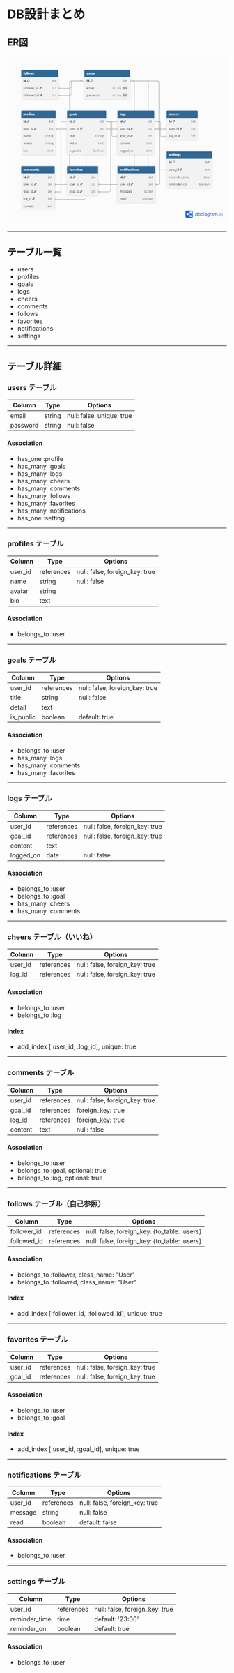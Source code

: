 # DB設計まとめ

## ER図
![ER図](er.png)

---

## テーブル一覧
- users
- profiles
- goals
- logs
- cheers
- comments
- follows
- favorites
- notifications
- settings

---

## テーブル詳細

### users テーブル
| Column   | Type   | Options                   |
|----------|--------|---------------------------|
| email    | string | null: false, unique: true |
| password | string | null: false               |

#### Association
- has_one :profile
- has_many :goals
- has_many :logs
- has_many :cheers
- has_many :comments
- has_many :follows
- has_many :favorites
- has_many :notifications
- has_one :setting

---

### profiles テーブル
| Column   | Type       | Options                        |
|----------|------------|--------------------------------|
| user_id  | references | null: false, foreign_key: true |
| name     | string     | null: false                    |
| avatar   | string     |                                |
| bio      | text       |                                |

#### Association
- belongs_to :user

---

### goals テーブル
| Column    | Type       | Options                        |
|-----------|------------|--------------------------------|
| user_id   | references | null: false, foreign_key: true |
| title     | string     | null: false                    |
| detail    | text       |                                |
| is_public | boolean    | default: true                  |

#### Association
- belongs_to :user
- has_many :logs
- has_many :comments
- has_many :favorites

---

### logs テーブル
| Column    | Type       | Options                        |
|-----------|------------|--------------------------------|
| user_id   | references | null: false, foreign_key: true |
| goal_id   | references | null: false, foreign_key: true |
| content   | text       |                                |
| logged_on | date       | null: false                    |

#### Association
- belongs_to :user
- belongs_to :goal
- has_many :cheers
- has_many :comments

---

### cheers テーブル（いいね）
| Column   | Type       | Options                        |
|----------|------------|--------------------------------|
| user_id  | references | null: false, foreign_key: true |
| log_id   | references | null: false, foreign_key: true |

#### Association
- belongs_to :user
- belongs_to :log

#### Index
- add_index [:user_id, :log_id], unique: true

---

### comments テーブル
| Column    | Type       | Options                        |
|-----------|------------|--------------------------------|
| user_id   | references | null: false, foreign_key: true |
| goal_id   | references | foreign_key: true              |
| log_id    | references | foreign_key: true              |
| content   | text       | null: false                    |

#### Association
- belongs_to :user
- belongs_to :goal, optional: true
- belongs_to :log, optional: true

---

### follows テーブル（自己参照）
| Column       | Type       | Options                        |
|--------------|------------|--------------------------------|
| follower_id  | references | null: false, foreign_key: {to_table: :users} |
| followed_id  | references | null: false, foreign_key: {to_table: :users} |

#### Association
- belongs_to :follower, class_name: "User"
- belongs_to :followed, class_name: "User"

#### Index
- add_index [:follower_id, :followed_id], unique: true

---

### favorites テーブル
| Column   | Type       | Options                        |
|----------|------------|--------------------------------|
| user_id  | references | null: false, foreign_key: true |
| goal_id  | references | null: false, foreign_key: true |

#### Association
- belongs_to :user
- belongs_to :goal

#### Index
- add_index [:user_id, :goal_id], unique: true

---

### notifications テーブル
| Column   | Type       | Options                        |
|----------|------------|--------------------------------|
| user_id  | references | null: false, foreign_key: true |
| message  | string     | null: false                    |
| read     | boolean    | default: false                 |

#### Association
- belongs_to :user

---

### settings テーブル
| Column        | Type       | Options                        |
|---------------|------------|--------------------------------|
| user_id       | references | null: false, foreign_key: true |
| reminder_time | time       | default: '23:00'               |
| reminder_on   | boolean    | default: true                  |

#### Association
- belongs_to :user
